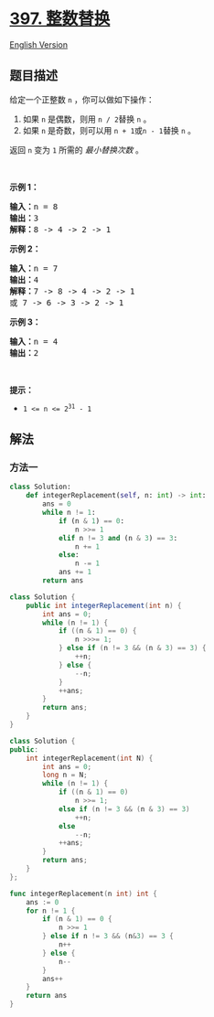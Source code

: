 # [397. 整数替换](https://leetcode.cn/problems/integer-replacement)

[English Version](/solution/0300-0399/0397.Integer%20Replacement/README_EN.md)

<!-- tags:贪心,位运算,记忆化搜索,动态规划 -->

## 题目描述

<!-- 这里写题目描述 -->

<p>给定一个正整数&nbsp;<code>n</code> ，你可以做如下操作：</p>

<ol>
	<li>如果&nbsp;<code>n</code><em>&nbsp;</em>是偶数，则用&nbsp;<code>n / 2</code>替换&nbsp;<code>n</code><em> </em>。</li>
	<li>如果&nbsp;<code>n</code><em>&nbsp;</em>是奇数，则可以用&nbsp;<code>n + 1</code>或<code>n - 1</code>替换&nbsp;<code>n</code> 。</li>
</ol>

<p>返回 <code>n</code><em>&nbsp;</em>变为 <code>1</code> 所需的 <em>最小替换次数</em> 。</p>

<p>&nbsp;</p>

<p><strong>示例 1：</strong></p>

<pre>
<strong>输入：</strong>n = 8
<strong>输出：</strong>3
<strong>解释：</strong>8 -&gt; 4 -&gt; 2 -&gt; 1
</pre>

<p><strong>示例 2：</strong></p>

<pre>
<strong>输入：</strong>n = 7
<strong>输出：</strong>4
<strong>解释：</strong>7 -&gt; 8 -&gt; 4 -&gt; 2 -&gt; 1
或 7 -&gt; 6 -&gt; 3 -&gt; 2 -&gt; 1
</pre>

<p><strong>示例 3：</strong></p>

<pre>
<strong>输入：</strong>n = 4
<strong>输出：</strong>2
</pre>

<p>&nbsp;</p>

<p><strong>提示：</strong></p>

<ul>
	<li><code>1 &lt;= n &lt;= 2<sup>31</sup> - 1</code></li>
</ul>

## 解法

### 方法一

<!-- tabs:start -->

```python
class Solution:
    def integerReplacement(self, n: int) -> int:
        ans = 0
        while n != 1:
            if (n & 1) == 0:
                n >>= 1
            elif n != 3 and (n & 3) == 3:
                n += 1
            else:
                n -= 1
            ans += 1
        return ans
```

```java
class Solution {
    public int integerReplacement(int n) {
        int ans = 0;
        while (n != 1) {
            if ((n & 1) == 0) {
                n >>>= 1;
            } else if (n != 3 && (n & 3) == 3) {
                ++n;
            } else {
                --n;
            }
            ++ans;
        }
        return ans;
    }
}
```

```cpp
class Solution {
public:
    int integerReplacement(int N) {
        int ans = 0;
        long n = N;
        while (n != 1) {
            if ((n & 1) == 0)
                n >>= 1;
            else if (n != 3 && (n & 3) == 3)
                ++n;
            else
                --n;
            ++ans;
        }
        return ans;
    }
};
```

```go
func integerReplacement(n int) int {
	ans := 0
	for n != 1 {
		if (n & 1) == 0 {
			n >>= 1
		} else if n != 3 && (n&3) == 3 {
			n++
		} else {
			n--
		}
		ans++
	}
	return ans
}
```

<!-- tabs:end -->

<!-- end -->
